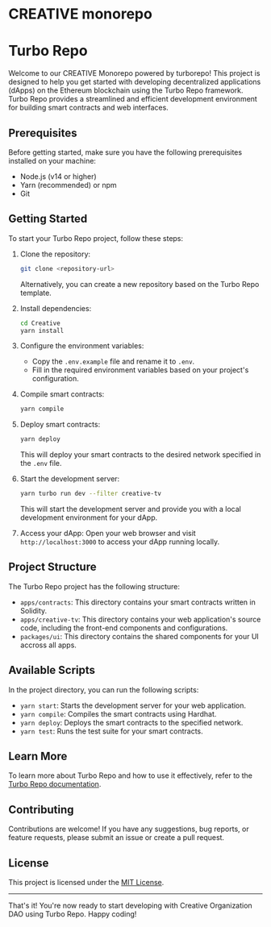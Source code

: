 # CREATIVE monorepo

# Turbo Repo

Welcome to our CREATIVE Monorepo powered by turborepo! This project is designed to help you get started with developing decentralized applications (dApps) on the Ethereum blockchain using the Turbo Repo framework. Turbo Repo provides a streamlined and efficient development environment for building smart contracts and web interfaces.

## Prerequisites

Before getting started, make sure you have the following prerequisites installed on your machine:

- Node.js (v14 or higher)
- Yarn (recommended) or npm
- Git

## Getting Started

To start your Turbo Repo project, follow these steps:

1. Clone the repository:
   ```bash
   git clone <repository-url>
   ```
   Alternatively, you can create a new repository based on the Turbo Repo template.

2. Install dependencies:
   ```bash
   cd Creative
   yarn install
   ```

3. Configure the environment variables:
   - Copy the `.env.example` file and rename it to `.env`.
   - Fill in the required environment variables based on your project's configuration.

4. Compile smart contracts:
   ```bash
   yarn compile
   ```

5. Deploy smart contracts:
   ```bash
   yarn deploy
   ```
   This will deploy your smart contracts to the desired network specified in the `.env` file.

6. Start the development server:
   ```bash
   yarn turbo run dev --filter creative-tv
   ```
   This will start the development server and provide you with a local development environment for your dApp.

7. Access your dApp:
   Open your web browser and visit `http://localhost:3000` to access your dApp running locally.

## Project Structure

The Turbo Repo project has the following structure:

- `apps/contracts`: This directory contains your smart contracts written in Solidity.
- `apps/creative-tv`: This directory contains your web application's source code, including the front-end components and configurations.
- `packages/ui`: This directory contains the shared components for your UI accross all apps.

## Available Scripts

In the project directory, you can run the following scripts:

- `yarn start`: Starts the development server for your web application.
- `yarn compile`: Compiles the smart contracts using Hardhat.
- `yarn deploy`: Deploys the smart contracts to the specified network.
- `yarn test`: Runs the test suite for your smart contracts.

## Learn More

To learn more about Turbo Repo and how to use it effectively, refer to the [Turbo Repo documentation](https://turbo-repo-docs.com).

## Contributing

Contributions are welcome! If you have any suggestions, bug reports, or feature requests, please submit an issue or create a pull request.

## License

This project is licensed under the [MIT License](LICENSE).

---

That's it! You're now ready to start developing with Creative Organization DAO using Turbo Repo. Happy coding!
